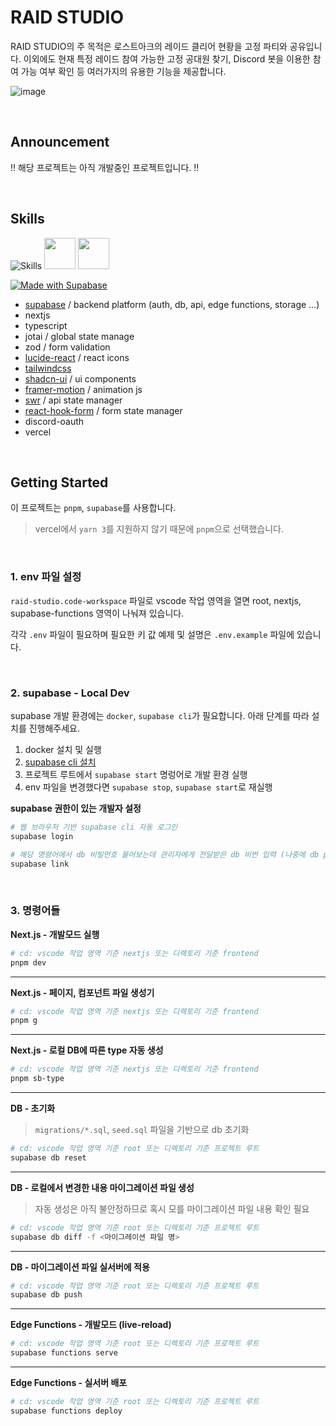# RAID STUDIO

RAID STUDIO의 주 목적은 로스트아크의 레이드 클리어 현황을 고정 파티와 공유입니다. 이외에도 현재 특정 레이드 참여 가능한 고정 공대원 찾기, Discord 봇을 이용한 참여 가능 여부 확인 등 여러가지의 유용한 기능을 제공합니다.

![image](https://github.com/2skydev/Raid-Studio/assets/43225384/68c0553f-fd83-4fc9-b0a6-f7f7c34dcefa)

<br />

## Announcement

!! 해당 프로젝트는 아직 개발중인 프로젝트입니다. !!

<br />

## Skills

![Skills](https://skillicons.dev/icons?i=vercel,nextjs,ts,react,discord,tailwind)
<img src="https://avatars.githubusercontent.com/u/139895814?s=48&v=4" width="50px" height="50px">
<img src="https://github.com/2skydev/Raid-Studio/assets/43225384/5fc8dd76-d743-4ebb-84a4-20e2c0aabfdc" width="50px" height="50px">

[![Made with Supabase](https://supabase.com/badge-made-with-supabase-dark.svg)](https://supabase.com)

- [supabase](https://supabase.com) / backend platform (auth, db, api, edge functions, storage ...)
- nextjs
- typescript
- jotai / global state manage
- zod / form validation
- [lucide-react](https://lucide.dev/icons) / react icons
- [tailwindcss](https://tailwindcss.com)
- [shadcn-ui](https://ui.shadcn.com) / ui components
- [framer-motion](https://www.framer.com/motion) / animation js
- [swr](https://swr.vercel.app/ko) / api state manager
- [react-hook-form](https://react-hook-form.com) / form state manager
- discord-oauth
- vercel

<br />

## Getting Started
이 프로젝트는 `pnpm`, `supabase`를 사용합니다.
> vercel에서 `yarn 3`를 지원하지 않기 때문에 `pnpm`으로 선택했습니다.

<br />

### 1. env 파일 설정
`raid-studio.code-workspace` 파일로 vscode 작업 영역을 열면 root, nextjs, supabase-functions 영역이 나눠져 있습니다.

각각 `.env` 파일이 필요하며 필요한 키 값 예제 및 설명은 `.env.example` 파일에 있습니다.

<br />

### 2. supabase - Local Dev
supabase 개발 환경에는 `docker`, `supabase cli`가 필요합니다. 아래 단계를 따라 설치를 진행해주세요.

1. docker 설치 및 실행
2. [supabase cli 설치](https://supabase.com/docs/guides/cli/getting-started)
3. 프로젝트 루트에서 `supabase start` 명렁어로 개발 환경 실행
4. env 파일을 변경했다면 `supabase stop`, `supabase start`로 재실행

**supabase 권한이 있는 개발자 설정**
```bash
# 웹 브라우저 기반 supabase cli 자동 로그인
supabase login
```
```bash
# 해당 명령어에서 db 비빌먼호 물어보는데 관리자에게 전달받은 db 비번 입력 (나중에 db push 명령어에 필요)
supabase link
```

<br />

### 3. 명령어들

**Next.js - 개발모드 실행**
```bash
# cd: vscode 작업 영역 기준 nextjs 또는 디렉토리 기준 frontend
pnpm dev
```
---
**Next.js - 페이지, 컴포넌트 파일 생성기**
```bash
# cd: vscode 작업 영역 기준 nextjs 또는 디렉토리 기준 frontend
pnpm g
```
---
**Next.js - 로컬 DB에 따른 type 자동 생성**
```bash
# cd: vscode 작업 영역 기준 nextjs 또는 디렉토리 기준 frontend
pnpm sb-type
```
---
**DB - 초기화**
> `migrations/*.sql`, `seed.sql` 파일을 기반으로 db 초기화
```bash
# cd: vscode 작업 영역 기준 root 또는 디렉토리 기준 프로젝트 루트
supabase db reset
```
---
**DB - 로컬에서 변경한 내용 마이그레이션 파일 생성**
> 자동 생성은 아직 불안정하므로 혹시 모를 마이그레이션 파일 내용 확인 필요
```bash
# cd: vscode 작업 영역 기준 root 또는 디렉토리 기준 프로젝트 루트
supabase db diff -f <마이그레이션 파일 명>
```
---
**DB - 마이그레이션 파일 실서버에 적용**
```bash
# cd: vscode 작업 영역 기준 root 또는 디렉토리 기준 프로젝트 루트
supabase db push
```
---
**Edge Functions - 개발모드 (live-reload)**
```bash
# cd: vscode 작업 영역 기준 root 또는 디렉토리 기준 프로젝트 루트
supabase functions serve
```
---
**Edge Functions - 실서버 배포**
```bash
# cd: vscode 작업 영역 기준 root 또는 디렉토리 기준 프로젝트 루트
supabase functions deploy
```
